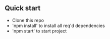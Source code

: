 ## Quick start

- Clone this repo
- 'npm install' to install all req'd dependencies
- 'npm start' to start project